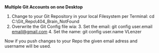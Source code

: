 **Multiple Git Accounts on one Desktop**

1. Change to your Git Repository in your local Filesystem per Terminal: cd C:\Git_Repo\404_Brain_NotFound
2. Overwrite the Git Config file wia:
   3. Set the email: git config user.email email@gmail.com
   4. Set the name:  git config user.name VLenzer

Now if you push changes to your Repo the given email adress and username will be used.
